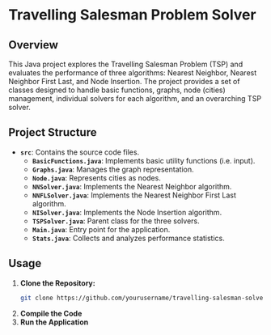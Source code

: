 # Travelling Salesman Problem Solver

## Overview

This Java project explores the Travelling Salesman Problem (TSP) and evaluates the performance of three algorithms: Nearest Neighbor, Nearest Neighbor First Last, and Node Insertion. The project provides a set of classes designed to handle basic functions, graphs, node (cities) management, individual solvers for each algorithm, and an overarching TSP solver.

## Project Structure

- **`src`**: Contains the source code files.
  - **`BasicFunctions.java`**: Implements basic utility functions (i.e. input).
  - **`Graphs.java`**: Manages the graph representation.
  - **`Node.java`**: Represents cities as nodes.
  - **`NNSolver.java`**: Implements the Nearest Neighbor algorithm.
  - **`NNFLSolver.java`**: Implements the Nearest Neighbor First Last algorithm.
  - **`NISolver.java`**: Implements the Node Insertion algorithm.
  - **`TSPSolver.java`**: Parent class for the three solvers.
  - **`Main.java`**: Entry point for the application.
  - **`Stats.java`**: Collects and analyzes performance statistics.

## Usage

1. **Clone the Repository:**
   ```bash
   git clone https://github.com/yourusername/travelling-salesman-solver.git
2. **Compile the Code**
3. **Run the Application**


